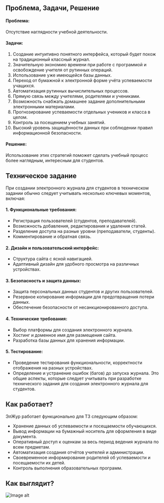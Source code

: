 ## Проблема, Задачи, Решение
#### Проблема:
Отсутствие наглядности учебной деятельности.
#### Задачи:
1. Создание интуитивно понятного интерфейса, который будет похож на традиционный классный журнал.
2. Значительную экономию времени при работе с программой и освобождение учителя от рутинных операций.
3. Использование уже имеющейся базы данных.
4. Переход от бумажной к электронной форме учёта успеваемости учащихся.
5. Автоматизация рутинных вычислительных процессов.
6. Прямую связь между учителями, родителями и учениками.
7. Возможность снабжать домашнее задание дополнительными электронными материалами.
8. Прогнозирование успеваемости отдельных учеников и класса в целом.
9. Контроль за посещением учебных занятий.
10. Высокий уровень защищённости данных при соблюдении правил информационной безопасности.
#### Решение:
Использование этих стратегий поможет сделать учебный процесс более наглядным, интересным для студентов.
## Техническое задание
При создании электронного журнала для студентов в техническом задании обычно следует учитывать несколько ключевых моментов,
включая:
#### 1. Функциональные требования:
- Регистрация пользователей (студентов, преподавателей).
- Возможность добавления, редактирования и удаления статей.
- Разделение доступа на разные уровни (преподаватели, студенты).
- Комментирование и обратная связь.
#### 2. Дизайн и пользовательский интерфейс:
- Структура сайта с ясной навигацией.
- Адаптивный дизайн для удобного просмотра на различных устройствах.
#### 3. Безопасность и защита данных:
- Защита персональных данных студентов и других пользователей.
- Резервное копирование информации для предотвращения потери данных.
- Обеспечение безопасности от несанкционированного доступа.
#### 4. Технические требования:
- Выбор платформы для создания электронного журнала.
- Хостинг и доменное имя для размещения сайта.
- Разработка базы данных для хранения информации.
#### 5. Тестирование:
- Проведение тестирования функциональности, корректности отображения на разных устройствах.
- Определение и устранение ошибок (багов) до запуска журнала.
Это общие аспекты, которые следует учитывать при разработке технического задания для создания электронного журнала для
студентов.
## Как работает?
ЭлЖур работает функционально для ТЗ следующим образом:
- Хранение данных об успеваемости и посещаемости обучающихся.
- Вывод информации на бумажный носитель для оформления в виде документа.
- Оперативный доступ к оценкам за весь период ведения журнала по всем предметам.
- Автоматизация создания отчётов учителей и администрации.
- Своевременное информирование родителей об успеваемости и посещаемости их детей.
- Контроль выполнения образовательных программ.
## Как выглядит?
![Image alt](https://github.com/NyDaNastya/hello/blob/main/image.png%20з.png)
